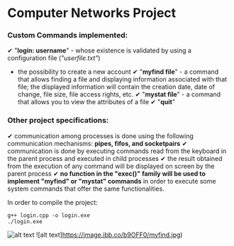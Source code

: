 # Computer Networks Project 

### Custom Commands implemented:
✔ "**login: username**" - whose existence is validated by using a configuration file (_"userfile.txt"_)
  + the possibility to create a new account
✔ "**myfind file**" - a command that allows finding a file and displaying information associated with that file; the displayed information will contain the creation date, date of change, file size, file access rights, etc.
✔ "**mystat file**" - a command that allows you to view the attributes of a file
✔ "**quit**"

### Other project specifications:
✔ communication among processes is done using the following communication mechanisms: **pipes, fifos, and socketpairs**
✔ communication is done by executing commands read from the keyboard in the parent process and executed in child processes
✔ the result obtained from the execution of any command will be displayed on screen by the parent process
✔ **no function in the "exec()" family will be used to implement "myfind" or "mystat" commands** in order to execute some system commands that offer the same functionalities.

In order to compile the project:
```
g++ login.cpp -o login.exe
./login.exe
```

![alt text](https://image.ibb.co/inEcTL/start.jpg)
![alt text]https://image.ibb.co/b9OFF0/myfind.jpg)
